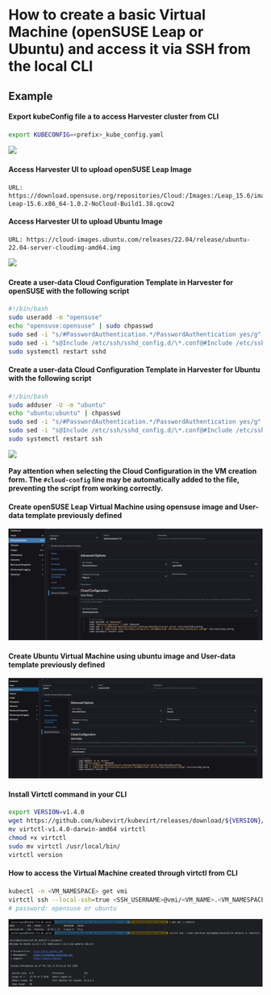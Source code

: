 # How to create a basic Virtual Machine (openSUSE Leap or Ubuntu) and access it via SSH from the local CLI

## Example

#### Export kubeConfig file a to access Harvester cluster from CLI

```bash
export KUBECONFIG=<prefix>_kube_config.yaml
```
![](../images/VM_SETUP_AND_SSH_LOGIN_1.png)

#### Access Harvester UI to upload openSUSE Leap Image

```console
URL: https://download.opensuse.org/repositories/Cloud:/Images:/Leap_15.6/images/openSUSE-Leap-15.6.x86_64-1.0.2-NoCloud-Build1.38.qcow2
```

#### Access Harvester UI to upload Ubuntu Image

```console
URL: https://cloud-images.ubuntu.com/releases/22.04/release/ubuntu-22.04-server-cloudimg-amd64.img
```
![](../images/VM_SETUP_AND_SSH_LOGIN_2.png)

#### Create a user-data Cloud Configuration Template in Harvester for openSUSE with the following script

```bash
#!/bin/bash
sudo useradd -m "opensuse"
echo "opensuse:opensuse" | sudo chpasswd
sudo sed -i "s/#PasswordAuthentication.*/PasswordAuthentication yes/g" /etc/ssh/sshd_config
sudo sed -i "s@Include /etc/ssh/sshd_config.d/\*.conf@#Include /etc/ssh/sshd_config.d/*.conf@g" /etc/ssh/sshd_config
sudo systemctl restart sshd
```

#### Create a user-data Cloud Configuration Template in Harvester for Ubuntu with the following script

```bash
#!/bin/bash
sudo adduser -U -m "ubuntu"
echo "ubuntu:ubuntu" | chpasswd
sudo sed -i "s/#PasswordAuthentication.*/PasswordAuthentication yes/g" /etc/ssh/sshd_config
sudo sed -i "s@Include /etc/ssh/sshd_config.d/\*.conf@#Include /etc/ssh/sshd_config.d/*.conf@g" /etc/ssh/sshd_config
sudo systemctl restart ssh
```
![](../images/VM_SETUP_AND_SSH_LOGIN_3.png)

**Pay attention when selecting the Cloud Configuration in the VM creation form. The `#cloud-config` line may be automatically added to the file, preventing the script from working correctly.**

#### Create openSUSE Leap Virtual Machine using opensuse image and User-data template previously defined

![](../images/VM_SETUP_AND_SSH_LOGIN_4.png)

#### Create Ubuntu Virtual Machine using ubuntu image and User-data template previously defined

![](../images/VM_SETUP_AND_SSH_LOGIN_5.png)

#### Install Virtctl command in your CLI

```bash
export VERSION=v1.4.0
wget https://github.com/kubevirt/kubevirt/releases/download/${VERSION}/virtctl-${VERSION}-darwin-amd64
mv virtctl-v1.4.0-darwin-amd64 virtctl
chmod +x virtctl
sudo mv virtctl /usr/local/bin/
virtctl version
```

#### How to access the Virtual Machine created through virtctl from CLI 

```bash
kubectl -n <VM_NAMESPACE> get vmi
virtctl ssh --local-ssh=true <SSH_USERNAME>@vmi/<VM_NAME>.<VM_NAMESPACE>
# password: opensuse or ubuntu
```

![](../images/VM_SETUP_AND_SSH_LOGIN_6.png)
